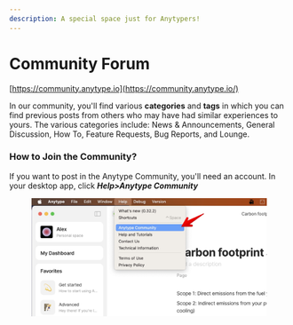 ```yaml
---
description: A special space just for Anytypers!
---
```


# Community Forum

[https://community.anytype.io](https://community.anytype.io/)

In our community, you'll find various **categories** and **tags** in which you can find previous posts from others who may have had similar experiences to yours. The various categories include: News & Announcements, General Discussion, How To, Feature Requests, Bug Reports, and Lounge.

### How to Join the Community?

If you want to post in the Anytype Community, you'll need an account. In your desktop app, click _**Help>Anytype Community**_

<figure><img src="../../.gitbook/assets/Join Anytype Community on desktop (1).jpg" alt=""><figcaption></figcaption></figure>
